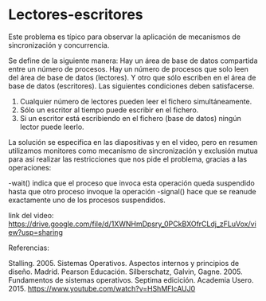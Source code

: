 # Lectores-escritores

Este problema es típico para observar la aplicación de mecanismos de sincronización y concurrencia.

Se define de la siguiente manera:
Hay un área de base de datos compartida entre un número de procesos.
Hay un número de procesos que solo leen del área de base de datos (lectores).
Y otro que sólo escriben en el área de base de datos (escritores).
Las siguientes condiciones deben satisfacerse.

1. Cualquier número de lectores pueden leer el fichero simultáneamente.
2. Sólo un escritor al tiempo puede escribir en el fichero.
3. Si un escritor está escribiendo en el fichero (base de datos) ningún lector puede leerlo.

La solución se especifica en las diapositivas y en el video, pero en resumen utilizamos monitores
como mecanismo de sincronización y exclusión mutua para así realizar las restricciones que nos
pide el problema, gracias a las operaciones:

-wait() indica que el proceso que invoca esta operación queda suspendido hasta que otro proceso invoque la operación
-signal() hace que se reanude exactamente uno de los procesos suspendidos.

link del video: https://drive.google.com/file/d/1XWNHmDpsry_0PCkBXOfrCLdj_zFLuVox/view?usp=sharing

Referencias:

Stalling. 2005. Sistemas Operativos. Aspectos internos y principios de diseño. Madrid. Pearson Educación.
Silberschatz, Galvin, Gagne. 2005. Fundamentos de sistemas operativos. Septima edicición.
Academia Usero. 2015. https://www.youtube.com/watch?v=HShMFlcAUJ0
